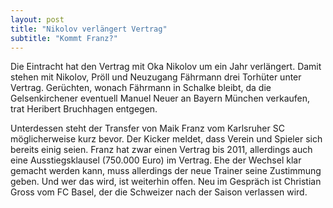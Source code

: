 ```yaml
---
layout: post
title: "Nikolov verlängert Vertrag"
subtitle: "Kommt Franz?"
---
```


Die Eintracht hat den Vertrag mit Oka Nikolov um ein Jahr verlängert. Damit stehen mit Nikolov, Pröll und Neuzugang Fährmann drei Torhüter unter Vertrag. Gerüchten, wonach Fährmann in Schalke bleibt, da die Gelsenkirchener eventuell Manuel Neuer an Bayern München verkaufen, trat Heribert Bruchhagen entgegen.

Unterdessen steht der Transfer von Maik Franz vom Karlsruher SC möglicherweise kurz bevor. Der Kicker meldet, dass Verein und Spieler sich bereits einig seien. Franz hat zwar einen Vertrag bis 2011, allerdings auch eine Ausstiegsklausel (750.000 Euro) im Vertrag. Ehe der Wechsel klar gemacht werden kann, muss allerdings der neue Trainer seine Zustimmung geben. Und wer das wird, ist weiterhin offen. Neu im Gespräch ist Christian Gross vom FC Basel, der die Schweizer nach der Saison verlassen wird.
